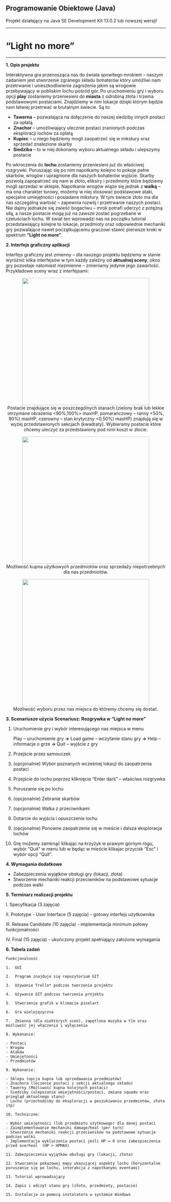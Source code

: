 
## Programowanie Obiektowe (Java)

Projekt działający na Java SE Development Kit 13.0.2 lub nowszej wersji!
<hr>
<p align="center">
<h1>“Light no more”</h1>
</p>
<hr>

**1.	Opis projektu**

Interaktywna gra przenosząca nas do świata spowitego mrokiem – naszym zadaniem jest stworzenie zgranego składu bohaterów który umóżliwi nam przetrwanie i unieszkodliwienie zagrożenia jakim są wrogowie przebywający w pobliskim lochu pośród gór. Po uruchomieniu gry i wyboru opcji **play** zostaniemy przeniesieni do **miasta** z odrobiną złota i trzema podstawowymi postaciami. Znajdziemy w nim lokacje dzięki którym będzie nam łatwiej przetrwać w brutalnym świecie. Są to:
- **Tawerna** – pozwalająca na dołączenie do naszej siedziby innych postaci za opłatą
- **Znachor** – umożliwiający ulecznie postaci zranionych podczas eksploracji lochów za opłatą
- **Kupiec** – u niego będziemy mogli zaopatrzeć się w mikstury oraz sprzedać znalezione skarby
- **Siedziba** – to w niej dokonamy wyboru aktualnego składu i ulepszymy postacie

Po wkroczenia do **lochu** zostaniemy przeniesieni już do właściwej rozgrywki. Poruszając się po nim napotkamy kolejno to pokoje pełne skarbów, wrogów i upragnione dla naszych bohaterów wyjście. Skarby pozwolą zapopatrzeć się nam w złoto, eliksiry i przedmioty które będziemy mogli sprzedać w sklepie. Napotkanie wrogów wiąże się jednak z **walką** – ma ona charakter turowy, możemy w niej stosować podstawowe ataki, specjalne umiejętności i posiadane mikstury. W tym świecie złoto ma dla nas szczególną wartość – zapewnia rozwój i przetrwanie naszych postaci. Nie dajmy jednakże się zwieść bogactwu – mrok potrafi uderzyć z potężną siłą, a nasze postacie mogą już na zawsze zostać pogrzebane w czeluściach lochu. 
W świat ten wprowadzi nas na początku tutorial przedstawiający kolejne to lokacje, przedmioty oraz odpowiednie mechaniki gry pozwalające nawet początkującemu graczowi stawić pierwsze kroki w spektrum **“Light no more”**.


**2.	Interfejs graficzny aplikacji**

Interfejs graficzny jest zmienny – dla naszego projektu będziemy w stanie wyróżnić kilka interfejsów w tym każdy zależny od **aktualnej sceny**, okno gry pozostaje natomiast niezmienne – zmieniamy jedynie jego zawartość. Przykładowe sceny wraz z interfejsami:

<p align="center">
  <img src="https://cdn.discordapp.com/attachments/704387250351243425/798524414580621322/unknown.png" width=400 /></br>
Postacie znajdujące się w poszczególnych stanach (zielony brak lub lekkie otrzymane obrażenia <90%,100%> maxHP, pomarańczowy – ranny <50%, 90%) maxHP, czerowny – stan krytyczny <0,50%) maxHP) znajdują się w wyżej przedstawionych sekcjach (kwadraty). Wybieramy postacie które chcemy uleczyć za przedstawiony pod nimi koszt w złocie.
</p>

<p align="center">
  <img src="https://cdn.discordapp.com/attachments/704387250351243425/798524445517676544/unknown.png" width=400 /></br>
Możliwość kupna użytkowych przedmiotów oraz sprzedaży niepotrzebnych dla nas przedmiotów.
</p>

<p align="center">
  <img src="https://cdn.discordapp.com/attachments/704387250351243425/798524811101339658/unknown.png" width=400 /></br>
Możliwość wyboru przez nas miejsca do któremy chcemy się dostać.
</p>

**3.	Scenariusze użycia**
**Scenariusz: Rozgrywka w “Light no more”**
1.	Uruchomienie gry i wybór interesującego nas miejsca w menu

	Play – uruchomienie gry **->** Load game – wczytanie stanu gry **->** Help – informacje o grze **->** Quit – wyjście z gry

2.	Przejście przez samouczek
3.	(opcjonalnie) Wybór poznanych wcześniej lokacji do zaopatrzenia postaci
4.	Przejście do lochu poprzez kliknięcie “Enter dark” – właściwa rozgrywka
5.	Poruszanie się po lochu
6.	(opcjonalnie) Zebranie skarbów 
7.	(opcjonalnie) Walka z przeciwnikami
8.	Dotarcie do wyjścia i opuszczenie lochu
9.	(opcjonalnie) Ponowne zaopatrzenie się w mieście i dalsza eksploracja lochów
10.	Grę możemy zamknąć klikając na krzyżyk w prawym górnym rogu, wybór “Quit” w menu lub w będąc w mieście klikajac przycisk “Esc” i wybór opcji “Quit”.

**4.	Wymagania dodatkowe**

-	Zabezpieczenia wyjątków obsługi gry (lokacji, złota) 
-	Stworzenie mechaniki reakcji przeciwników na podstawowe sytuacje podczas walki

**5.	Terminarz realizacji projektu**

I. Specyfikacja (3 zajęcia)

II. Prototype - User Interface (5 zajęcia) - gotowy interfejs użytkownika

III. Release Candidate (10 zajęcia) - implementacja minimum połowy funkcjonalności

IV. Final (15 zajęcia) - ukończony projekt spełniający założone wymagania

**6.	Tabela zadań**

	Funkcjonalność

```
1.	GUI

2.	Program znajduje się repozytorium GIT

3.	Używanie Trello* podczas tworzenia projektu 

4.	Używanie GIT podczas tworzenia projektu

5.	Stworzenie grafik w klimacie pixelart

6.	Gra wielojęzyczna

7.	Zmienna (dla niektórych scen), zapętlona muzyka w tle oraz możliwość jej włączenia i wyłączenia

8. Wykonanie:

- Postaci
- Wrogów
- Ataków
- Umiejętności
- Przedmiotów

9. Wykonanie:

- Sklepu (opcja kupna lub sprzedawania przedmiotów)
- Znachora (leczenie postaci z sekcji aktualnego składu)
- Tawerny (Możliwość kupna kolejnych postaci)
- Siedziby (ulepszanie umiejętności/postaci, zmiana squadu oraz przegląd aktualnego stanu)
- Lochu (przechodzimy do eksploracji w poszukiwaniu przedmiotów, złota itp)

10. Techniczne:

- Wybór umiejętności (lub przedmiotu użytkowego) dla danej postaci
- Zaimplementowanie mechaniki damage/heal (per turn)
- Stworzenie mechaniki reakcji przeciwników na podstawowe sytuacje podczas walki
- Implementacja wykluczenia postaci jeśli HP = 0 oraz zabezpieczenia przed overheal  (HP > HPMAX)

11.	Zabezpieczenia wyjątków obsługi gry (lokacji, złota) 

12.	Stworzenie pokazowej mapy ukazującej aspekty lochu (horyzontalne poruszanie się po lochu, interakcja z napotkanymi eventami)

13.	Tutorial wprowadzający

14.	Zapis i odczyt stanu gry (złoto, przedmioty, postacie)

15.	Instalacja za pomocą instalatora w systemie Windows

```
